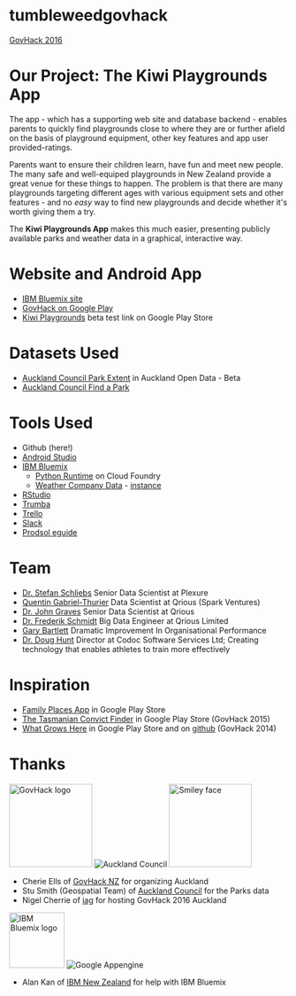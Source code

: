 # tumbleweedgovhack
[GovHack 2016](http://govhack.nz/)

# Our Project: The Kiwi Playgrounds App

The app - which has a supporting web site and database backend - enables parents to quickly find playgrounds close to where they are or further afield on the basis of playground equipment, other key features and app user provided-ratings.

Parents want to ensure their children learn, have fun and meet new people. The many safe and well-equiped playgrounds in New Zealand provide a great venue for these things to happen.  The problem is that there are many playgrounds targeting different ages with various equipment sets and other features - and no *easy* way to find new playgrounds and decide whether it's worth giving them a try.

The **Kiwi Playgrounds App** makes this much easier, presenting publicly available parks and weather data in a graphical, interactive way.

# Website and Android App
* [IBM Bluemix site](http://bit.ly/gh16play)
* [GovHack on Google Play](https://play.google.com/store/search?q=govhack)
* [Kiwi Playgrounds](https://play.google.com/apps/testing/nz.co.govhack.tumbleweed.mapdrawer) beta test link on Google Play Store

# Datasets Used
* [Auckland Council Park Extent](http://aucklandopendata.aucklandcouncil.opendata.arcgis.com/datasets/b73e1d6e2fae4515b517db8c975f85c7_0) in Auckland Open Data - Beta 
* [Auckland Council Find a Park](http://www.aucklandcouncil.govt.nz/EN/parksfacilities/parksall/Pages/home2.aspx)

# Tools Used
* Github (here!)
* [Android Studio](https://developer.android.com/studio/intro/index.html)
* [IBM Bluemix](https://new-console.ng.bluemix.net/)
    * [Python Runtime](https://new-console.ng.bluemix.net/docs/runtimes/python/index.html#python_runtime) on Cloud Foundry
    * [Weather Company Data](https://new-console.ng.bluemix.net/catalog/services/weather-company-data-for-ibm-bluemix/) - [instance](https://weather-company-data-demo-govhack2016tumbleweed-1249.mybluemix.net/)
* [RStudio](https://www.rstudio.com/)
* [Trumba](https://www.trumba.com/connect/default.aspx)
* [Trello](https://trello.com/b/aTeBGGrf/tumbleweed-govhack-2016)
* [Slack](https://tumbleweed-gh2016.slack.com/messages)
* [Prodsol eguide](http://prodsol-online.com/eguide/eguide.php?eGuide=GovHack2016Tumbleweed&Topic=1469852621769)

# Team
* [Dr. Stefan Schliebs](https://nz.linkedin.com/in/sschliebs)
Senior Data Scientist at Plexure
* [Quentin Gabriel-Thurier](https://nz.linkedin.com/in/quentin-gabriel-thurier-36586021/en)
Data Scientist at Qrious (Spark Ventures)
* [Dr. John Graves](https://nz.linkedin.com/in/johndgraves)
Senior Data Scientist at Qrious
* [Dr. Frederik Schmidt](https://nz.linkedin.com/in/frederik-schmidt-929781124)
Big Data Engineer at Qrious Limited
* [Gary Bartlett](https://nz.linkedin.com/in/garybartlettprodsol)
Dramatic Improvement In Organisational Performance
* [Dr. Doug Hunt](https://nz.linkedin.com/in/doughunt)
Director at Codoc Software Services Ltd; Creating technology that enables athletes to train more effectively

# Inspiration
* [Family Places App](https://play.google.com/store/apps/details?id=nz.co.juliusspencer.android.mixmash) in Google Play Store
* [The Tasmanian Convict Finder](https://play.google.com/store/apps/details?id=info.tasmanianconvictfinder) in Google Play Store (GovHack 2015)
* [What Grows Here](https://play.google.com/store/apps/details?id=com.brightcookie.whatgrowshere) in Google Play Store and on [github](https://github.com/NatureNinjas/whatgrowshere) (GovHack 2014)

# Thanks
<img src="https://upload.wikimedia.org/wikipedia/en/thumb/c/c3/GovHack_logo.svg/1280px-GovHack_logo.svg.png" alt="GovHack logo" height="150"> ![Auckland Council](http://www.aucklandcouncil.govt.nz/_layouts/images/ac/logo_print.jpg) <img src="https://pbs.twimg.com/profile_images/664325337849860096/GZ4-un6w_400x400.jpg" alt="Smiley face" height="150"> 
* Cherie Ells of <a href="http://govhack.nz/">GovHack NZ</a> for organizing Auckland 
* Stu Smith (Geospatial Team) of <a href="http://www.aucklandcouncil.govt.nz">Auckland Council</a> for the Parks data
* Nigel Cherrie of <a href="http://www.iag.co.nz/Pages/default.aspx">iag</a> for hosting GovHack 2016 Auckland

<img src="https://encrypted-tbn1.gstatic.com/images?q=tbn:ANd9GcSt8_C1DLS0ffX8VYaPF7PEj_vqzltxEa1mwgCUJQvbjylleZjdvA" alt="IBM Bluemix logo" height="100"> ![Google Appengine](https://www.twilio.com/blog/wp-content/blogs.dir/8/files/6a0105364227ca970b0120a587c5b7970b-800wi.jpg)
* Alan Kan of <a href="https://www.ibm.com/nz-en/">IBM New Zealand</a> for help with IBM Bluemix

